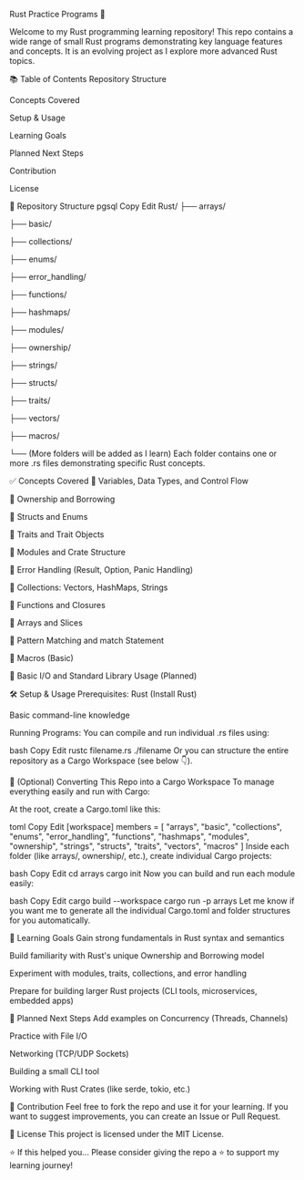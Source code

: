 Rust Practice Programs 🚀



Welcome to my Rust programming learning repository! This repo contains a wide range of small Rust programs demonstrating key language features and concepts.
It is an evolving project as I explore more advanced Rust topics.


📚 Table of Contents
Repository Structure

Concepts Covered

Setup & Usage

Learning Goals

Planned Next Steps

Contribution

License

📂 Repository Structure
pgsql
Copy
Edit
Rust/
├── arrays/

├── basic/

├── collections/

├── enums/

├── error_handling/

├── functions/

├── hashmaps/

├── modules/

├── ownership/

├── strings/

├── structs/

├── traits/

├── vectors/

├── macros/

└── (More folders will be added as I learn)
Each folder contains one or more .rs files demonstrating specific Rust concepts.



✅ Concepts Covered
📌 Variables, Data Types, and Control Flow

📌 Ownership and Borrowing

📌 Structs and Enums

📌 Traits and Trait Objects

📌 Modules and Crate Structure

📌 Error Handling (Result, Option, Panic Handling)

📌 Collections: Vectors, HashMaps, Strings

📌 Functions and Closures

📌 Arrays and Slices

📌 Pattern Matching and match Statement

📌 Macros (Basic)

📌 Basic I/O and Standard Library Usage (Planned)

🛠️ Setup & Usage
Prerequisites:
Rust (Install Rust)

Basic command-line knowledge

Running Programs:
You can compile and run individual .rs files using:

bash
Copy
Edit
rustc filename.rs
./filename
Or you can structure the entire repository as a Cargo Workspace (see below 👇).

🚀 (Optional) Converting This Repo into a Cargo Workspace
To manage everything easily and run with Cargo:

At the root, create a Cargo.toml like this:

toml
Copy
Edit
[workspace]
members = [
    "arrays",
    "basic",
    "collections",
    "enums",
    "error_handling",
    "functions",
    "hashmaps",
    "modules",
    "ownership",
    "strings",
    "structs",
    "traits",
    "vectors",
    "macros"
]
Inside each folder (like arrays/, ownership/, etc.), create individual Cargo projects:

bash
Copy
Edit
cd arrays
cargo init
Now you can build and run each module easily:

bash
Copy
Edit
cargo build --workspace
cargo run -p arrays
Let me know if you want me to generate all the individual Cargo.toml and folder structures for you automatically.

🎯 Learning Goals
Gain strong fundamentals in Rust syntax and semantics

Build familiarity with Rust's unique Ownership and Borrowing model

Experiment with modules, traits, collections, and error handling

Prepare for building larger Rust projects (CLI tools, microservices, embedded apps)

🔮 Planned Next Steps
 Add examples on Concurrency (Threads, Channels)

 Practice with File I/O

 Networking (TCP/UDP Sockets)

 Building a small CLI tool

 Working with Rust Crates (like serde, tokio, etc.)

🤝 Contribution
Feel free to fork the repo and use it for your learning.
If you want to suggest improvements, you can create an Issue or Pull Request.

📜 License
This project is licensed under the MIT License.

⭐️ If this helped you...
Please consider giving the repo a ⭐️ to support my learning journey!
